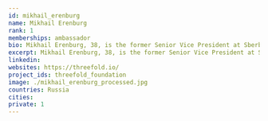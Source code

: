 ```yaml
---
id: mikhail_erenburg
name: Mikhail Erenburg
rank: 1
memberships: ambassador
bio: Mikhail Erenburg, 38, is the former Senior Vice President at Sberbank, Eastern Europe's largest bank. Prior to this he was Chief Executive Officer of Asteros, one of top 3 IT system integrators in Russia; COO of Rusal, the worlds largest Aluminum company. Mikhail holds Phd degree from Moscow Aviation Institute and graduated executive programs from Columbia business school and Massachusetts Institute of technology. Ambassador fell in love with Threefold There is no doubt anymore, that the world wants digital currency. At the same time, existing solutions, although highly popular already, lack critical attributes to become truly sustainable long term. I know Kristof good enough to be sure that ThreeFold token can become the next Big Thing. 
excerpt: Mikhail Erenburg, 38, is the former Senior Vice President at Sberbank, Eastern Europe's largest bank.
linkedin: 
websites: https://threefold.io/
project_ids: threefold_foundation
image: ./mikhail_erenburg_processed.jpg
countries: Russia
cities:
private: 1
---
```

